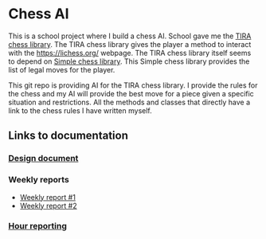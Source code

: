 # Chess AI

This is a school project where I build a chess AI. School gave me the  [TIRA chess library](https://github.com/TiraLabra/chess). The TIRA chess library gives the player a method to interact with the https://lichess.org/ webpage. The TIRA chess library itself seems to depend on [Simple chess library](https://github.com/bhlangonijr/chesslib). This Simple chess library provides the list of legal moves for the player.

This git repo is providing AI for the TIRA chess library. I provide the rules for the chess and my AI will provide the best move for a piece given a specific situation and restrictions. All the methods and classes that directly have a link to the chess rules I have written myself.

## Links to documentation

### [Design document](/documentation/Design_document.md)

### Weekly reports

* [Weekly report #1](/documentation/Weekly_report_1.md)
* [Weekly report #2](/documentation/Weekly_report_2.md)

### [Hour reporting](/documentation/Hour_reporting.md)
